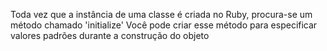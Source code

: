 Toda vez que a instância de uma classe é criada no Ruby, procura-se um método chamado 'initialize'
Você pode criar esse método para especificar valores padrões durante a construção do objeto

